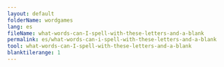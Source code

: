 ```yaml
---
layout: default
folderName: wordgames
lang: es
fileName: what-words-can-I-spell-with-these-letters-and-a-blank
permalink: es/what-words-can-i-spell-with-these-letters-and-a-blank
tool: what-words-can-I-spell-with-these-letters-and-a-blank
blanktilerange: 1
---     
```

